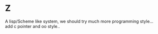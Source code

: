 # Z
A lisp/Scheme like system,  we should try much more programming style... add  c pointer and oo style..
